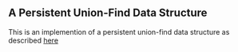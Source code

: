 A Persistent Union-Find Data Structure
-
This is an implemention of a persistent union-find data structure as described [here](https://www.lri.fr/~filliatr/ftp/publis/puf-wml07.pdf)